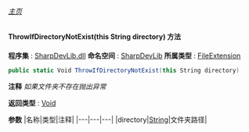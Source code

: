 ###### [主页](./Index.md "主页")
#### ThrowIfDirectoryNotExist(this String directory) 方法
**程序集** : [SharpDevLib.dll](./SharpDevLib.assembly.md "SharpDevLib.dll")
**命名空间** : [SharpDevLib](./SharpDevLib.namespace.md "SharpDevLib")
**所属类型** : [FileExtension](./SharpDevLib.FileExtension.md "FileExtension")
``` csharp
public static Void ThrowIfDirectoryNotExist(this String directory)
```
**注释**
*如果文件夹不存在抛出异常*

**返回类型** : [Void](https://learn.microsoft.com/en-us/dotnet/api/system.void "Void")

**参数**
|名称|类型|注释|
|---|---|---|
|directory|[String](https://learn.microsoft.com/en-us/dotnet/api/system.string "String")|文件夹路径|

